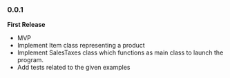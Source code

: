 ### 0.0.1

**First Release**

* MVP
* Implement Item class representing a product
* Implement SalesTaxes class which functions as main class to launch the program.
* Add tests related to the given examples

